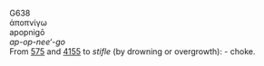 G638  
ἀποπνίγω  
apopnigō  
*ap-op-nee‘-go*  
From [575](g0575) and [4155](g4155) to *stifle* (by drowning or
overgrowth): - choke.  
